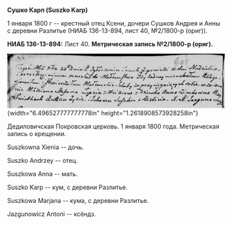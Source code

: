 **Сушко Карп (Suszko Karp)**

1 января 1800 г -- крестный отец Ксени, дочери Сушков Андрея и Анны с
деревни Разлитье (НИАБ 136-13-894, лист 40, №2/1800-р (ориг)).

**НИАБ 136-13-894:** Лист 40. **Метрическая запись №2/1800-р (ориг).**

![](./media/e6a90e8898c8390af542ced37a521ce891f16253.png){width="6.496527777777778in"
height="1.2618908573928258in"}

Дедиловичская Покровская церковь. 1 января 1800 года. Метрическая запись
о крещении.

Suszkowna Xienia -- дочь.

Suszko Andrzey -- отец.

Suszkowa Anna -- мать.

Suszko Karp -- кум, с деревни Разлитье.

Suszkowa Marjana -- кума, с деревни Разлитье.

Jazgunowicz Antoni -- ксёндз.

